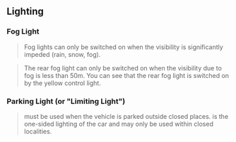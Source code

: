 ## Lighting

### Fog Light
> Fog lights can only be switched on when the visibility is significantly impeded (rain, snow, fog).

> The rear fog light can only be switched on when the visibility due to fog is less than 50m.
You can see that the rear fog light is switched on by the yellow control light.

### Parking Light (or "Limiting Light")
> must be used when the vehicle is parked outside closed places.
> is the one-sided lighting of the car and may only be used within closed localities.